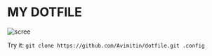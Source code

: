 # MY DOTFILE

![scree](https://img.vim-cn.com/ca/6a9bc853a5f2d71d585bf9df72f0c0511334f7.png)

Try it: `git clone https://github.com/Avimitin/dotfile.git .config`

